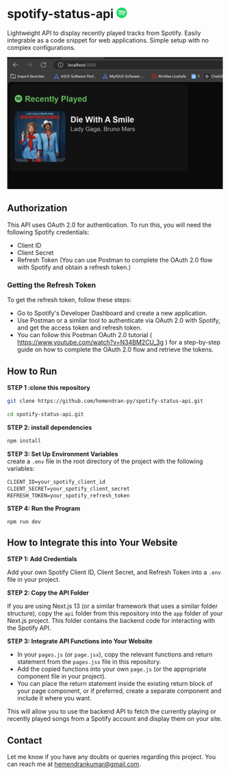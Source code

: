 # spotify-status-api <img src="public/spotify_logo.png" alt="Spotify Logo" width="25"/>




Lightweight API to display recently played tracks from Spotify. Easily integrable as a code snippet for web applications. Simple setup with no complex configurations.  

<img src="public/image.png" alt="screenshot" width="600"/>



## Authorization
This API uses OAuth 2.0 for authentication. To run this, you will need the following Spotify credentials:

- Client ID
- Client Secret
- Refresh Token (You can use Postman to complete the OAuth 2.0 flow with Spotify and obtain a refresh token.)

### Getting the Refresh Token
To get the refresh token, follow these steps:
- Go to Spotify's Developer Dashboard and create a new application.
- Use Postman or a similar tool to authenticate via OAuth 2.0 with Spotify, and get the access token and refresh token.
- You can follow this Postman OAuth 2.0 tutorial ( https://www.youtube.com/watch?v=N34BM2CU_3g ) for a step-by-step guide on how to complete the OAuth 2.0 flow and retrieve the tokens.

## How to Run

**STEP 1 :clone this repository**
```bash
git clone https://github.com/hemendran-py/spotify-status-api.git
```
```bash
cd spotify-status-api.git
```
**STEP 2: install dependencies**
```bash
npm install
```
**STEP 3: Set Up Environment Variables**  
create a `.env` file in the root directory of the project with the following variables:
```
CLIENT_ID=your_spotify_client_id
CLIENT_SECRET=your_spotify_client_secret
REFRESH_TOKEN=your_spotify_refresh_token
```
**STEP 4: Run the Program**
```
npm run dev
```
## How to Integrate this into Your Website  

**STEP 1: Add Credentials**    
 
Add your own Spotify Client ID, Client Secret, and Refresh Token into a `.env` file in your project.  

**STEP 2: Copy the API Folder**  

If you are using Next.js 13 (or a similar framework that uses a similar folder structure), copy the `api` folder from this repository into the `app` folder of your Next.js project. This folder contains the backend code for interacting with the Spotify API.    

**STEP 3: Integrate API Functions into Your Website**  

+ In your `pages.js` (or `page.jsx`), copy the relevant functions and return statement from the `pages.jsx` file in this repository.  
+ Add the copied functions into your own `page.js` (or the appropriate component file in your project).
+ You can place the return statement inside the existing return block of your page component, or if preferred, create a separate component and include it where you want.

This will allow you to use the backend API to fetch the currently playing or recently played songs from a Spotify account and display them on your site.
  
## Contact

Let me know if you have any doubts or queries regarding this project. You can reach me at [hemendrankumar@gmail.com](hemendrankumar@gmail.com).











